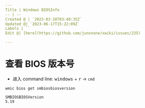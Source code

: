 ```yaml
---
Title | Windows BIOSInfo
-- | --
Created @ | `2023-03-28T03:40:35Z`
Updated @| `2023-06-17T15:22:09Z`
Labels | ``
Edit @| [here](https://github.com/junxnone/xwiki/issues/235)

---
```

# 查看 BIOS 版本号

- 进入 command line: <kbd>windows</kbd> + <kbd>r</kbd> -> `cmd`

```
wmic bios get smbiosbiosversion
```

```
SMBIOSBIOSVersion
5.19
```
